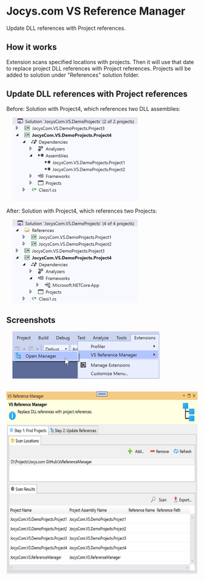 # Jocys.com VS Reference Manager

Update DLL references with Project references.

## How it works

Extension scans specified locations with projects. Then it will use that date to replace project DLL references with Project references. Projects will be added to solution under "References" solution folder.

## Update DLL references with Project references

Before: Solution with Project4, which references two DLL assemblies:

&nbsp;&nbsp;&nbsp;&nbsp;<img alt="Solution From" src="ReferenceManager/Documents/Images/Solution_From.png" width="330" height="220">

After: Solution with Project4, which references two Projects:

&nbsp;&nbsp;&nbsp;&nbsp;<img alt="Solution To" src="ReferenceManager/Documents/Images/Solution_To.png" width="330" height="220">

## Screenshots

&nbsp;&nbsp;&nbsp;&nbsp;<img alt="Solution From" src="ReferenceManager/Documents/Images/Extension_Menu.png" width="387" height="124">

&nbsp;&nbsp;&nbsp;&nbsp;<img alt="Solution From" src="ReferenceManager/Documents/Images/Extension_Step1.png" width="645" height="480">
